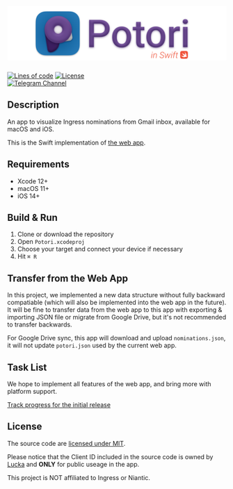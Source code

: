 # ![](./Readme/title.png)

[![Lines of code](https://img.shields.io/tokei/lines/github/lucka-me/potori-swift)](# "Repository")
[![License](https://img.shields.io/github/license/lucka-me/potori-swift)](./LICENSE "License")  
[![Telegram Channel](https://img.shields.io/badge/telegram-channel-37aee2?logo=telegram)](https://t.me/potori "Telegram Channel")

## Description

An app to visualize Ingress nominations from Gmail inbox, available for macOS and iOS.

This is the Swift implementation of [the web app](https://github.com/lucka-me/potori).

## Requirements
- Xcode 12+
- macOS 11+
- iOS 14+

## Build & Run

1. Clone or download the repository
2. Open `Potori.xcodeproj`
3. Choose your target and connect your device if necessary
4. Hit `⌘ R`

## Transfer from the Web App
In this project, we implemented a new data structure without fully backward compatiable (which will also be implemented into the web app in the future). It will be fine to transfer data from the web app to this app with exporting & importing JSON file or migrate from Google Drive, but it's not recommended to transfer backwards.

For Google Drive sync, this app will download and upload `nominations.json`, it will not update `potori.json` used by the current web app.

## Task List
We hope to implement all features of the web app, and bring more with platform support.

[Track progress for the initial release](https://github.com/lucka-me/potori-swift/projects/1)

## License
The source code are [licensed under MIT](./LICENSE).

Please notice that the Client ID included in the source code is owned by [Lucka](https://github.com/lucka-me) and **ONLY** for public useage in the app.

This project is NOT affiliated to Ingress or Niantic.
